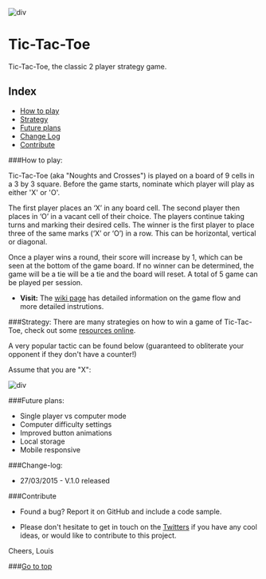![div](http://i.imgur.com/DLVbZjS.png)
<a name='top'></a>
# Tic-Tac-Toe
Tic-Tac-Toe, the classic 2 player strategy game.

## Index

- [How to play](#how-to)
- [Strategy](#strategy)
- [Future plans](#future-plans)
- [Change Log](#change-log)
- [Contribute](#contribute)


<a name="how-to"></a>

###How to play:

Tic-Tac-Toe (aka "Noughts and Crosses") is played on a board of 9 cells in a 3 by 3 square. Before the game starts, nominate which player will play as either 'X' or 'O'.

The first player places an ‘X’ in any board cell. The second player then places in ‘O’ in a vacant cell of their choice. The players continue taking turns and marking their desired cells. The winner is the first player to place three of the same marks (‘X’ or ‘O’) in a row. This can be horizontal, vertical or diagonal.

Once a player wins a round, their score will increase by 1, which can be seen at the bottom of the game board. If no winner can be determined, the game will be a tie will be a tie and the board will reset. A total of 5 game can be played per session.


* **Visit:** The [wiki page](http://en.wikipedia.org/wiki/Tic-tac-toe) has detailed information on the game flow and more detailed instrutions.


<a name="strategy"></a>

###Strategy:
There are many strategies on how to win a game of Tic-Tac-Toe, check out some [resources online](http://www.quora.com/Is-there-a-way-to-never-lose-at-Tic-Tac-Toe).

A very popular tactic can be found below (guaranteed to obliterate your opponent if they don't have a counter!)

Assume that you are "X":

![div](http://i.imgur.com/QATR7H7.jpg)

<a name="future-plans"></a>

###Future plans:
- Single player vs computer mode
- Computer difficulty settings
- Improved button animations
- Local storage
- Mobile responsive

<a name="change-log"></a>
###Change-log:

- 27/03/2015 - V.1.0 released


<a name="contribute"></a>

###Contribute

- Found a bug? Report it on GitHub and include a code sample.

- Please don't hesitate to get in touch on the [Twitters](https://twitter.com/louisgmoore) if you have any cool ideas, or would like to contribute to this project.

Cheers, Louis

###[Go to top](#top)
